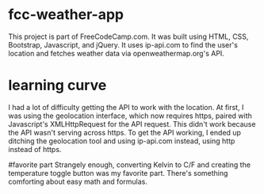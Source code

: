 # fcc-weather-app
This project is part of FreeCodeCamp.com. It was built using HTML, CSS, Bootstrap, Javascript, and jQuery. It uses ip-api.com to find the user's location and fetches weather data via openweathermap.org's API.


# learning curve
I had a lot of difficulty getting the API to work with the location. At first, I was using the geolocation interface, which now requires https, paired with Javascript's XMLHttpRequest for the API request. This didn't work because the API wasn't serving across https. To get the API working, I ended up ditching the geolocation tool and using ip-api.com instead, using http instead of https.

#favorite part
Strangely enough, converting Kelvin to C/F and creating the temperature toggle button was my favorite part. There's something comforting about easy math and formulas.
